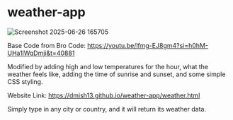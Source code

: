 # weather-app

![Screenshot 2025-06-26 165705](https://github.com/user-attachments/assets/c0590d92-208b-40a5-8ad3-376d3258643b)


Base Code from Bro Code: https://youtu.be/lfmg-EJ8gm4?si=h0hM-UHa1lWqDmji&t=40881

Modified by adding high and low temperatures for the hour, what the weather feels like, adding the time of sunrise and sunset,
and some simple CSS styling.

Website Link: https://dmish13.github.io/weather-app/weather.html

Simply type in any city or country, and it will return its weather data.
